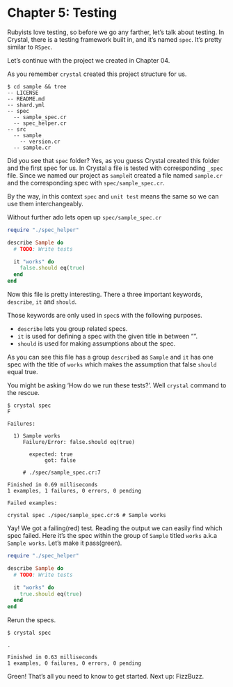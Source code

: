 # Chapter 5: Testing

Rubyists love testing, so before we go any farther, let’s talk about testing. In Crystal, there is a testing framework built in, and it’s named `spec`. It’s pretty similar to `RSpec`.

Let’s continue with the project we created in Chapter 04.

As you remember `crystal` created this project structure for us.

```text
$ cd sample && tree
-- LICENSE
-- README.md
-- shard.yml
-- spec
  -- sample_spec.cr
  -- spec_helper.cr
-- src
  -- sample
    -- version.cr
  -- sample.cr
```

Did you see that `spec` folder? Yes, as you guess Crystal created this folder and the first spec for us. In Crystal a file is tested with corresponding `_spec` file. Since we named our project as `sample`it created a file named `sample.cr` and the corresponding spec with `spec/sample_spec.cr`.

By the way, in this context `spec` and `unit test` means the same so we can use them interchangeably.

Without further ado lets open up `spec/sample_spec.cr`

```ruby
require "./spec_helper"

describe Sample do
  # TODO: Write tests

  it "works" do
    false.should eq(true)
  end
end
```

Now this file is pretty interesting. There a three important keywords, `describe`, `it` and `should`.

Those keywords are only used in `spec`s with the following purposes.

* `describe` lets you group related specs.
* `it` is used for defining a spec with the given title in between “”.
* `should` is used for making assumptions about the spec.

As you can see this file has a group `describe`d as `Sample` and `it` has one spec with the title of `works` which makes the assumption that false `should` equal true.

You might be asking ‘How do we run these tests?’. Well `crystal` command to the rescue.

```text
$ crystal spec
F

Failures:

  1) Sample works
     Failure/Error: false.should eq(true)

       expected: true
            got: false

     # ./spec/sample_spec.cr:7

Finished in 0.69 milliseconds
1 examples, 1 failures, 0 errors, 0 pending

Failed examples:

crystal spec ./spec/sample_spec.cr:6 # Sample works
```

Yay! We got a failing\(red\) test. Reading the output we can easily find which spec failed. Here it’s the spec within the group of `Sample` titled `works` a.k.a `Sample works`. Let’s make it pass\(green\).

```ruby
require "./spec_helper"

describe Sample do
  # TODO: Write tests

  it "works" do
    true.should eq(true)
  end
end
```

Rerun the specs.

```text
$ crystal spec

.

Finished in 0.63 milliseconds
1 examples, 0 failures, 0 errors, 0 pending
```

Green! That’s all you need to know to get started. Next up: FizzBuzz.

